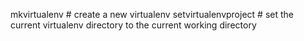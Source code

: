 mkvirtualenv <env-name>     # create a new virtualenv
setvirtualenvproject        # set the current virtualenv directory to the current working directory


